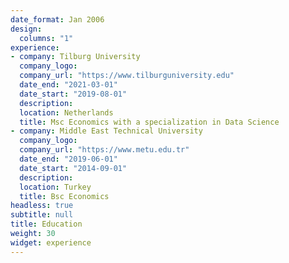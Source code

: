 ```yaml
---
date_format: Jan 2006
design:
  columns: "1"
experience:
- company: Tilburg University
  company_logo: 
  company_url: "https://www.tilburguniversity.edu"
  date_end: "2021-03-01"
  date_start: "2019-08-01"
  description: 
  location: Netherlands
  title: Msc Economics with a specialization in Data Science
- company: Middle East Technical University
  company_logo: 
  company_url: "https://www.metu.edu.tr"
  date_end: "2019-06-01"
  date_start: "2014-09-01"
  description:
  location: Turkey
  title: Bsc Economics
headless: true
subtitle: null
title: Education
weight: 30
widget: experience
---
```


